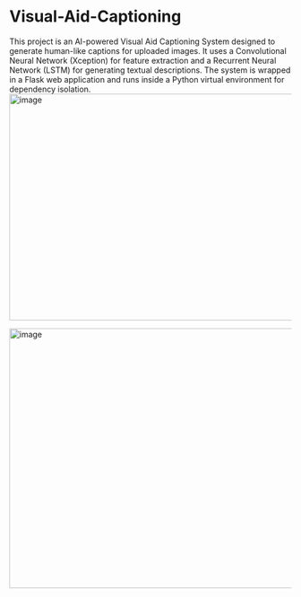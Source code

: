 # Visual-Aid-Captioning
This project is an AI-powered Visual Aid Captioning System designed to generate human-like captions for uploaded images. It uses a Convolutional Neural Network (Xception) for feature extraction and a Recurrent Neural Network (LSTM) for generating textual descriptions. The system is wrapped in a Flask web application and runs inside a Python virtual environment for dependency isolation.
<img width="860" height="404" alt="image" src="https://github.com/user-attachments/assets/6016734d-a34b-4df2-81e3-b2c342d67443" />

<img width="710" height="463" alt="image" src="https://github.com/user-attachments/assets/59960860-cf8a-44ad-995c-cb0475c9d612" />
